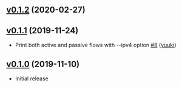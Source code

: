 ## [v0.1.2](https://github.com/yuuki/transtracer/compare/v0.1.2...v0.1.2) (2020-02-27)


## [v0.1.1](https://github.com/yuuki/transtracer/compare/v0.1.0...v0.1.1) (2019-11-24)

* Print both active and passive flows with --ipv4 option [#8](https://github.com/yuuki/transtracer/pull/8) ([yuuki](https://github.com/yuuki))

## [v0.1.0](https://github.com/yuuki/transtracer/compare/f3c6ecd52904...v0.1.0) (2019-11-10)

* Initial release
